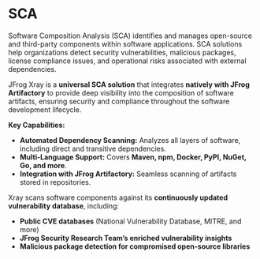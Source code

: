 # SCA

Software Composition Analysis (SCA) identifies and manages open-source and third-party components within software applications. SCA solutions help organizations detect security vulnerabilities, malicious packages, license compliance issues, and operational risks associated with external dependencies.

JFrog Xray is a **universal SCA solution** that integrates **natively with JFrog Artifactory** to provide deep visibility into the composition of software artifacts, ensuring security and compliance throughout the software development lifecycle.

**Key Capabilities:**

* **Automated Dependency Scanning:** Analyzes all layers of software, including direct and transitive dependencies.
* **Multi-Language Support:** Covers **Maven, npm, Docker, PyPI, NuGet, Go, and more**.
* **Integration with JFrog Artifactory:** Seamless scanning of artifacts stored in repositories.

Xray scans software components against its **continuously updated vulnerability database**, including:

* **Public CVE databases** (National Vulnerability Database, MITRE, and more)
* **JFrog Security Research Team’s enriched vulnerability insights**
* **Malicious package detection for compromised open-source libraries**
